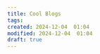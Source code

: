 ```yaml
---
title: Cool Blogs
tags: 
created: 2024-12-04  01:04
modified: 2024-12-04  01:04
draft: true
---
```

